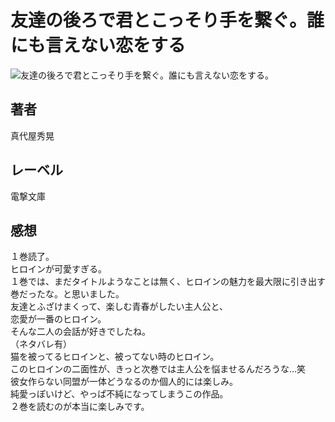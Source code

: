 # 友達の後ろで君とこっそり手を繋ぐ。誰にも言えない恋をする

![友達の後ろで君とこっそり手を繋ぐ。誰にも言えない恋をする。](https://i.imgur.com/HkSLaBC.jpg)

## 著者

真代屋秀晃

## レーベル

電撃文庫

## 感想

１巻読了。  
ヒロインが可愛すぎる。  
１巻では、まだタイトルようなことは無く、ヒロインの魅力を最大限に引き出す巻だったな。と思いました。  
友達とふざけまくって、楽しむ青春がしたい主人公と、  
恋愛が一番のヒロイン。  
そんな二人の会話が好きでしたね。  
（ネタバレ有）  
猫を被ってるヒロインと、被ってない時のヒロイン。  
このヒロインの二面性が、きっと次巻では主人公を悩ませるんだろうな…笑  
彼女作らない同盟が一体どうなるのか個人的には楽しみ。  
純愛っぽいけど、やっぱ不純になってしまうこの作品。  
２巻を読むのが本当に楽しみです。  
